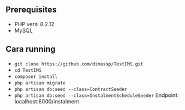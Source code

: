 ## Prerequisites

- PHP versi 8.2.12
- MySQL

## Cara running
- ```git clone https://github.com/dimassp/TestIMS.git```
- ```cd TestIMS```
- ```composer install```
- ```php artisan migrate```
- ```php artisan db:seed --class=ContractSeeder```
- ```php artisan db:seed --class=InstalmentScheduleSeeder```
Endpoint: localhost:8000/instalment